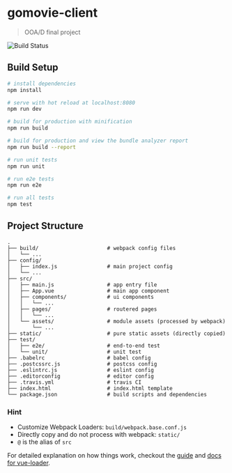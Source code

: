 # gomovie-client

> OOA/D final project

![Build Status](https://travis-ci.org/GoMovie/GoMovieClient.svg?branch=master)

## Build Setup

``` bash
# install dependencies
npm install

# serve with hot reload at localhost:8080
npm run dev

# build for production with minification
npm run build

# build for production and view the bundle analyzer report
npm run build --report

# run unit tests
npm run unit

# run e2e tests
npm run e2e

# run all tests
npm test
```

## Project Structure

```
.
├── build/                      # webpack config files
│   └── ...
├── config/
│   ├── index.js                # main project config
│   └── ...
├── src/
│   ├── main.js                 # app entry file
│   ├── App.vue                 # main app component
│   ├── components/             # ui components
│   │   └── ...
│   ├── pages/                  # routered pages
│   │   └── ...
│   └── assets/                 # module assets (processed by webpack)
│       └── ...
├── static/                     # pure static assets (directly copied)
├── test/
│   ├── e2e/                    # end-to-end test
│   └── unit/                   # unit test
├── .babelrc                    # babel config
├── .postcssrc.js               # postcss config
├── .eslintrc.js                # eslint config
├── .editorconfig               # editor config
├── .travis.yml                 # travis CI
├── index.html                  # index.html template
└── package.json                # build scripts and dependencies
```

### Hint

- Customize Webpack Loaders: `build/webpack.base.conf.js`
- Directly copy and do not process with webpack: `static/ `
- `@` is the alias of `src`

For detailed explanation on how things work, checkout the [guide](http://vuejs-templates.github.io/webpack/) and [docs for vue-loader](http://vuejs.github.io/vue-loader).
